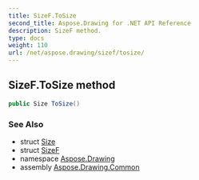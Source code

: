 ```yaml
---
title: SizeF.ToSize
second_title: Aspose.Drawing for .NET API Reference
description: SizeF method. 
type: docs
weight: 110
url: /net/aspose.drawing/sizef/tosize/
---
```

## SizeF.ToSize method

```csharp
public Size ToSize()
```

### See Also

* struct [Size](../../size/)
* struct [SizeF](../)
* namespace [Aspose.Drawing](../../sizef/)
* assembly [Aspose.Drawing.Common](../../../)


